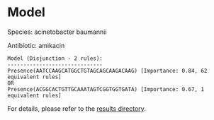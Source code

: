 
# Model

Species: acinetobacter baumannii

Antibiotic: amikacin

```
Model (Disjunction - 2 rules):
------------------------------
Presence(AATCCAAGCATGGCTGTAGCAGCAAGACAAG) [Importance: 0.84, 62 equivalent rules]
OR
Presence(ACGGCACTGTTGCAAATAGTCGGTGGTGATA) [Importance: 0.67, 1 equivalent rules]

```

For details, please refer to the [results directory](../../../../../results/scm_b/acinetobacter%20baumannii/amikacin/repeat_0/).

